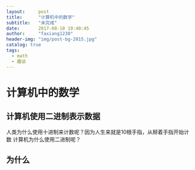 ```yaml
---
layout:     post
title:      "计算机中的数学"
subtitle:   "未完成"
date:       2017-08-10 19:40:45
author:     "faxiang1230"
header-img: "img/post-bg-2015.jpg"
catalog: true
tags:
  - math
  - 趣谈
---
```

# 计算机中的数学
## 计算机使用二进制表示数据
人类为什么使用十进制来计数呢？因为人生来就是10根手指，从掰着手指开始计数
计算机为什么使用二进制呢？
## 为什么
